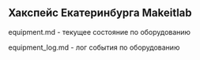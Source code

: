 Хакспейс Екатеринбурга Makeitlab
--------------------------------


equipment.md - текущее состояние по оборудованию

equipment_log.md - лог события по оборудованию